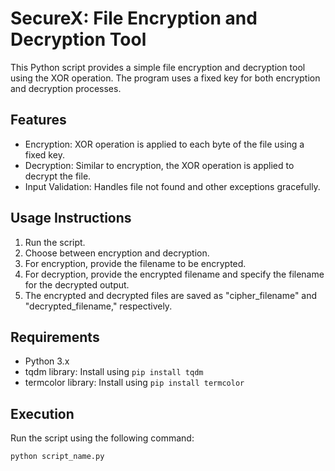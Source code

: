# SecureX: File Encryption and Decryption Tool

This Python script provides a simple file encryption and decryption tool using the XOR operation. The program uses a fixed key for both encryption and decryption processes.

## Features
- Encryption: XOR operation is applied to each byte of the file using a fixed key.  
- Decryption: Similar to encryption, the XOR operation is applied to decrypt the file.
- Input Validation: Handles file not found and other exceptions gracefully.

## Usage Instructions
1. Run the script.
2. Choose between encryption and decryption.
3. For encryption, provide the filename to be encrypted.
4. For decryption, provide the encrypted filename and specify the filename for the decrypted output.
5. The encrypted and decrypted files are saved as "cipher_filename" and "decrypted_filename," respectively.

## Requirements
- Python 3.x
- tqdm library: Install using `pip install tqdm`
- termcolor library: Install using `pip install termcolor`

## Execution
Run the script using the following command:
```bash
python script_name.py
```
